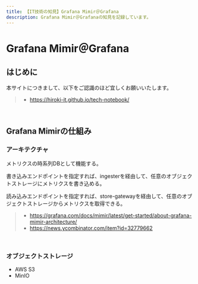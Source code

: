 ```yaml
---
title: 【IT技術の知見】Grafana Mimir＠Grafana
description: Grafana Mimir＠Grafanaの知見を記録しています。
---
```


# Grafana Mimir＠Grafana

## はじめに

本サイトにつきまして、以下をご認識のほど宜しくお願いいたします。

> - https://hiroki-it.github.io/tech-notebook/

<br>

## Grafana Mimirの仕組み

### アーキテクチャ

メトリクスの時系列DBとして機能する。

書き込みエンドポイントを指定すれば、ingesterを経由して、任意のオブジェクトストレージにメトリクスを書き込める。

読み込みエンドポイントを指定すれば、store-gatewayを経由して、任意のオブジェクトストレージからメトリクスを取得できる。

> - https://grafana.com/docs/mimir/latest/get-started/about-grafana-mimir-architecture/
> - https://news.ycombinator.com/item?id=32779662

<br>

### オブジェクトストレージ

- AWS S3
- MinIO

<br>
